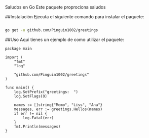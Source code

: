 Saludos en Go 
Este paquete proprociona saludos 

##Instalación
Ejecuta el siguiente comando para instalar el paquete:

```bash

go get -u github.com/Pinguin1002/greetings

```

##Uso
Aqui tienes un ejemplo de como utilizar el paquete:

```
package main

import (
	"fmt"
	"log"

	"github.com/Pinguin1002/greetings"
)

func main() {
	log.SetPrefix("greetings:  ")
	log.SetFlags(0)

	names := []string{"Memo", "Liss", "Ana"}
	messages, err := greetings.Hellos(names)
	if err != nil {
		log.Fatal(err)
	}
	fmt.Println(messages)
}

```